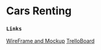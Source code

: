 # Cars Renting


### `Links`
[WireFrame and Mockup](https://www.figma.com/file/Eceh3zstVHGR4czjHWKoel/cars-Renting?node-id=1%3A3&t=0vyB2w5Vafvqj4Ou-0)
[TrelloBoard]([https://www.figma.com/file/Eceh3zstVHGR4czjHWKoel/cars-Renting?node-id=1%3A3&t=0vyB2w5Vafvqj4Ou-0](https://trello.com/b/WY3uo4Ln/cars))


